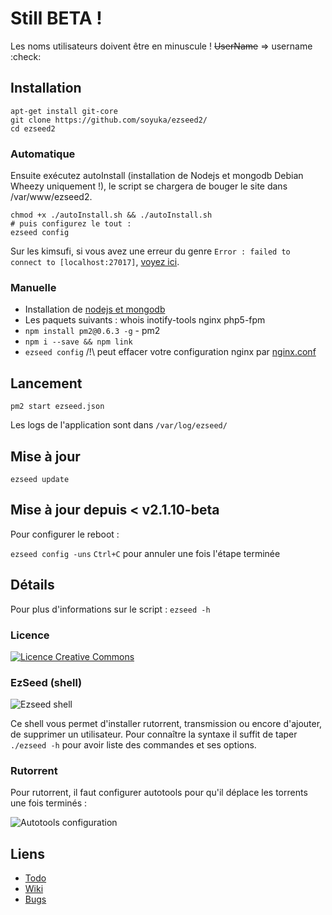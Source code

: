 # Still BETA !

Les noms utilisateurs doivent être en minuscule ! <strike>UserName</strike> => username :check:

## Installation

```
apt-get install git-core
git clone https://github.com/soyuka/ezseed2/
cd ezseed2
```

### Automatique

Ensuite exécutez autoInstall (installation de Nodejs et mongodb Debian Wheezy uniquement !), le script se chargera de bouger le site dans /var/www/ezseed2.

```
chmod +x ./autoInstall.sh && ./autoInstall.sh
# puis configurez le tout :
ezseed config
```
Sur les kimsufi, si vous avez une erreur du genre `Error : failed to connect to [localhost:27017]`, [voyez ici](https://github.com/soyuka/ezseed2/wiki/Erreur-MongoDB-chez-OVH-%28&Kimsufi%29).

### Manuelle

 - Installation de [nodejs et mongodb](https://github.com/soyuka/ezseed2/wiki/Installation-manuelle-des-d%C3%A9pendances-sous-Debian)
 - Les paquets suivants : whois inotify-tools nginx php5-fpm
 - `npm install pm2@0.6.3 -g` - pm2
 - `npm i --save && npm link`
 - `ezseed config` /!\ peut effacer votre configuration nginx par [nginx.conf](https://github.com/soyuka/ezseed2/blob/master/app/scripts/nginx.conf)

## Lancement
```
pm2 start ezseed.json
```

Les logs de l'application sont dans `/var/log/ezseed/`

## Mise à jour
```
ezseed update
```

## Mise à jour depuis < v2.1.10-beta

Pour configurer le reboot :

`ezseed config -uns` 
`Ctrl+C` pour annuler une fois l'étape terminée


## Détails
Pour plus d'informations sur le script :
`ezseed -h`

### Licence

[![Licence Creative Commons](http://i.creativecommons.org/l/by-nc-sa/3.0/80x15.png)](http://creativecommons.org/licenses/by-nc-sa/3.0/deed.fr)

### EzSeed (shell)
![Ezseed shell](http://www.zupmage.eu/i/SoDnyJbizD.png)

Ce shell vous permet d'installer rutorrent, transmission ou encore d'ajouter, de supprimer un utilisateur. Pour connaître la syntaxe il suffit de taper `./ezseed -h` pour avoir liste des commandes et ses options.

### Rutorrent
Pour rutorrent, il faut configurer autotools pour qu'il déplace les torrents une fois terminés :

![Autotools configuration](http://www.zupmage.eu/i/hpRER83cvG.png)

## Liens

* [Todo](https://github.com/soyuka/ezseed2/wiki/TODO-LIST)
* [Wiki](https://github.com/soyuka/ezseed2/wiki)
* [Bugs](https://github.com/soyuka/ezseed2/issues)
